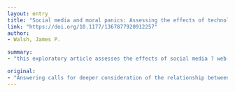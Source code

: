 ```yaml
---
layout: entry
title: "Social media and moral panics: Assessing the effects of technological change on societal reaction"
link: "https://doi.org/10.1177/1367877920912257"
author:
- Walsh, James P.

summary:
- "this exploratory article assesses the effects of social media ? web-based venues that enable and encourage the production and exchange of user-generated content. It finds that recent technological transformations unleash and intensify collective alarm. The conceptual implications of these findings are considered."

original:
- "Answering calls for deeper consideration of the relationship between moral panics and emergent media systems, this exploratory article assesses the effects of social media ? web-based venues that enable and encourage the production and exchange of user-generated content. Contra claims of their empowering and deflationary consequences, it finds that, on balance, recent technological transformations unleash and intensify collective alarm. Whether generating fear about social change, sharpening social distance, or offering new opportunities for vilifying outsiders, distorting communications, manipulating public opinion, and mobilizing embittered individuals, digital platforms and communications constitute significant targets, facilitators, and instruments of panic production. The conceptual implications of these findings are considered."
---
```


